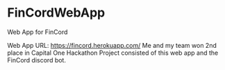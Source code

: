 # FinCordWebApp
Web App for FinCord

Web App URL: https://fincord.herokuapp.com/
Me and my team won 2nd place in Capital One Hackathon
Project consisted of this web app and the FinCord discord bot. 

